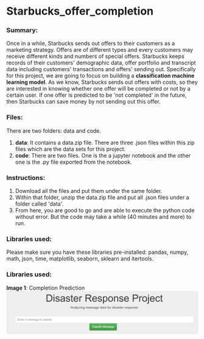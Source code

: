 # Starbucks_offer_completion
### Summary:
Once in a while, Starbucks sends out offers to their customers as a marketing strategy. Offers are of different types and every customers may receive different kinds and numbers of special offers. Starbucks keeps records of their customers' demographic data, offer portfolio and transcript data including customers' transactions and offers' sending out. Specifically for this project, we are going to focus on building a **classification machine learning model**. As we know, Starbucks sends out offers with costs, so they are interested in knowing whether one offer will be completed or not by a certain user. If one offer is predicted to be 'not completed' in the future, then Starbucks can save money by not sending out this offer. 

### Files:
There are two folders: data and code.
1. **data**: It contains a data.zip file. There are three .json files within this zip files which are the data sets for this project.
2. **code**: There are two files. One is the a jupyter notebook and the other one is the .py file exported from the notebook.

### Instructions:
1. Download all the files and put them under the same folder.
2. Within that folder, unzip the data.zip file and put all .json files under a folder called 'data'.
3. From here, you are good to go and are able to execute the python code without error. But the code may take a while (40 minutes and more) to run.

### Libraries used:
Please make sure you have these libraries pre-installed: pandas, numpy, math, json, time, matplotlib, seaborn, sklearn and itertools.



### Libraries used:
**Image 1**: Completion Prediction
![Completion Prediction](https://github.com/joezhou0928/Disaster-message-classification/blob/master/ML.png)

